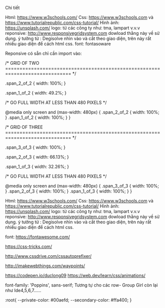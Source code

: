 ﻿Chi tiết

Html: https://www.w3schools.com/
Css: https://www.w3schools.com  và https://www.tutorialrepublic.com/css-tutorial/
Hình ảnh: https://unsplash.com/
logo: từ các công ty như: tma, lampart v.v.v
reponsive: http://www.responsivegridsystem.com dowload thằng này về sử dụng.
ý tưởng từ : Degisolve nhìn vào và cắt theo giao diện, trên này rất nhiều giao diện để cách html css.
font: fontasoware


Reponsive có sẵn chỉ cần import vào:


/*  GRID OF TWO   ============================================================================= */


.span_2_of_2 {
	width: 100%;
}

.span_1_of_2 {
	width: 49.2%;
}

/*  GO FULL WIDTH AT LESS THAN 480 PIXELS */

@media only screen and (max-width: 480px) {
	.span_2_of_2 {
		width: 100%; 
	}
	.span_1_of_2 {
		width: 100%; 
	}
}

/*  GRID OF THREE   ============================================================================= */

	
.span_3_of_3 {
	width: 100%; 
}

.span_2_of_3 {
	width: 66.13%; 
}

.span_1_of_3 {
	width: 32.26%; 
}


/*  GO FULL WIDTH AT LESS THAN 480 PIXELS */

@media only screen and (max-width: 480px) {
	.span_3_of_3 {
		width: 100%; 
	}
	.span_2_of_3 {
		width: 100%; 
	}
	.span_1_of_3 {
		width: 100%;
	}
}

Html: https://www.w3schools.com/ Css: https://www.w3schools.com và https://www.tutorialrepublic.com/css-tutorial/ Hình ảnh: https://unsplash.com/ logo: từ các công ty như: tma, lampart v.v.v reponsive: http://www.responsivegridsystem.com dowload thằng này về sử dụng. ý tưởng từ : Degisolve nhìn vào và cắt theo giao diện, trên này rất nhiều giao diện để cách html css.

font: https://fontawesome.com/

https://css-tricks.com/

http://www.cssdrive.com/cssautoprefixer/

http://imakewebthings.com/waypoints/


https://codepen.io/duclong09
https://web.dev/learn/css/animations/
<link rel="preconnect" href="https://fonts.gstatic.com">
<link href="https://fonts.googleapis.com/css2?family=Poppins:wght@300;400;700&display=swap" rel="stylesheet">
font-family: 'Poppins', sans-serif; 
Tương tự cho các row- Group Girl còn lại như Ide4,5,6,7......

:root{
  --private-color: #00aefd;
  --secondary-color: #ffa400;
}
